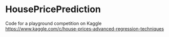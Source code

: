 # HousePricePrediction 
Code for a playground competition on Kaggle  
https://www.kaggle.com/c/house-prices-advanced-regression-techniques